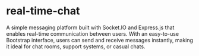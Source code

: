 # real-time-chat
A simple messaging platform built with Socket.IO and Express.js that enables real-time communication between users. With an easy-to-use Bootstrap interface, users can send and receive messages instantly, making it ideal for chat rooms, support systems, or casual chats.
